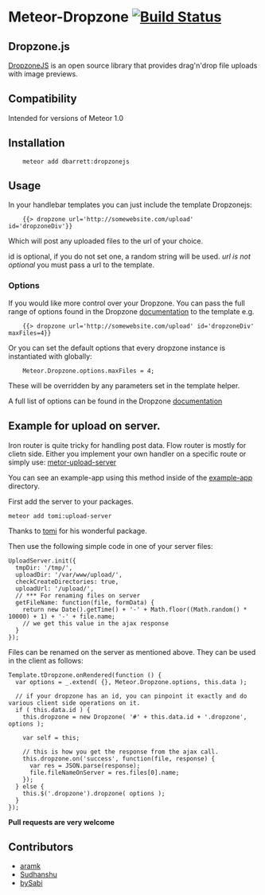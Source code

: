 # Meteor-Dropzone [![Build Status](https://travis-ci.org/devonbarrett/meteor-dropzone.png?branch=master)](https://travis-ci.org/devonbarrett/meteor-dropzone)

## Dropzone.js
[DropzoneJS](http://www.dropzonejs.com/) is an open source library that provides drag'n'drop file uploads with image previews.

## Compatibility
Intended for versions of Meteor 1.0

## Installation
```
    meteor add dbarrett:dropzonejs
```

## Usage
In your handlebar templates you can just include the template Dropzonejs:

```
    {{> dropzone url='http://somewebsite.com/upload' id='dropzoneDiv'}}
```
Which will post any uploaded files to the url of your choice.


id is optional, if you do not set one, a random string will be used.
*url is not optional* you must pass a url to the template.

### Options
If you would like more control over your Dropzone. You can pass the full range of options found in the Dropzone [documentation](http://www.dropzonejs.com/) to the template e.g.

```
    {{> dropzone url='http://somewebsite.com/upload' id='dropzoneDiv' maxFiles=4}}
```

Or you can set the default options that every dropzone instance is instantiated with globally:

```
	Meteor.Dropzone.options.maxFiles = 4;
```

These will be overridden by any parameters set in the template helper.

A full list of options can be found in the Dropzone [documentation](http://www.dropzonejs.com/)

## Example for upload on server.
Iron router is quite tricky for handling post data. Flow router is mostly for clietn side. Either you implement your own handler on a specific route or simply use: [metor-upload-server](https://github.com/tomitrescak/meteor-tomi-upload-server)

You can see an example-app using this method inside of the
[example-app](example-app) directory.

First add the server to your packages.
```
meteor add tomi:upload-server
```
Thanks to [tomi](https://github.com/tomitrescak) for his wonderful package.

Then use the following simple code in one of your server files:

```
UploadServer.init({
  tmpDir: '/tmp/',
  uploadDir: '/var/www/upload/',
  checkCreateDirectories: true,
  uploadUrl: '/upload/',
  // *** For renaming files on server
  getFileName: function(file, formData) {
  	return new Date().getTime() + '-' + Math.floor((Math.random() * 10000) + 1) + '-' + file.name; 
  	// we get this value in the ajax response
  }
});
```

Files can be renamed on the server as mentioned above. They can be used in the client as follows:
```
Template.tDropzone.onRendered(function () {
  var options = _.extend( {}, Meteor.Dropzone.options, this.data );
  
  // if your dropzone has an id, you can pinpoint it exactly and do various client side operations on it.
  if ( this.data.id ) {
    this.dropzone = new Dropzone( '#' + this.data.id + '.dropzone', options );

    var self = this;

    // this is how you get the response from the ajax call.
    this.dropzone.on('success', function(file, response) {
      var res = JSON.parse(response);
      file.fileNameOnServer = res.files[0].name;
    });
  } else {
    this.$('.dropzone').dropzone( options );
  }
});
```

**Pull requests are very welcome**

## Contributors
- [aramk](https://github.com/aramk)
- [Sudhanshu](https://github.com/s7dhansh)
- [bySabi](https://github.com/bySabi)
